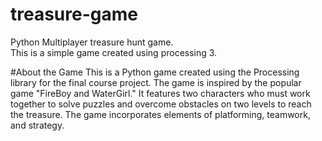 # treasure-game
Python Multiplayer treasure hunt game.<br>
This is a simple game created using processing 3. <br>

#About the Game
This is a Python game created using the Processing library for the final course project. The game is inspired by the popular game "FireBoy and WaterGirl." It features two characters who must work together to solve puzzles and overcome obstacles on two levels to reach the treasure. The game incorporates elements of platforming, teamwork, and strategy.
